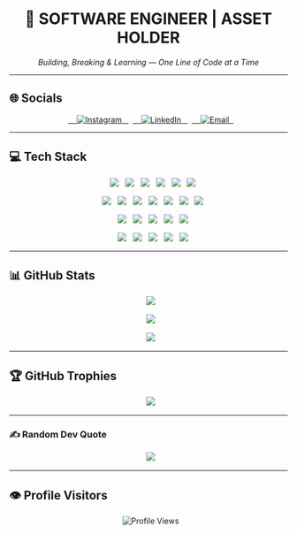 <h1 align="center">🚀 SOFTWARE ENGINEER | ASSET HOLDER</h1>
<p align="center"><i>Building, Breaking & Learning — One Line of Code at a Time</i></p>

---

## 🌐 Socials
<p align="center">
  <a href="https://instagram.com/krishna_l_u_268021040am">
    <img src="https://img.shields.io/badge/Instagram-%23E4405F.svg?logo=Instagram&logoColor=white" alt="Instagram"/>
  </a>
  <a href="https://linkedin.com/in/www.linkedin.com/in/krishnalu">
    <img src="https://img.shields.io/badge/LinkedIn-%230077B5.svg?logo=linkedin&logoColor=white" alt="LinkedIn"/>
  </a>
  <a href="mailto:krishnaumarani196@gmail.com">
    <img src="https://img.shields.io/badge/Email-D14836?logo=gmail&logoColor=white" alt="Email"/>
  </a>
</p>

---

## 💻 Tech Stack
<p align="center">
  <!-- Programming Languages -->
  <img src="https://img.shields.io/badge/Java-%23ED8B00.svg?style=flat&logo=openjdk&logoColor=white" />
  <img src="https://img.shields.io/badge/C-%2300599C.svg?style=flat&logo=c&logoColor=white" />
  <img src="https://img.shields.io/badge/Python-3670A0?style=flat&logo=python&logoColor=ffdd54" />
  <img src="https://img.shields.io/badge/JavaScript-%23323330.svg?style=flat&logo=javascript&logoColor=%23F7DF1E" />
  <img src="https://img.shields.io/badge/Dart-%230175C2.svg?style=flat&logo=dart&logoColor=white" />
  <img src="https://img.shields.io/badge/Rust-%23000000.svg?style=flat&logo=rust&logoColor=white" />
</p>

<p align="center">
  <!-- Frameworks & Libraries -->
  <img src="https://img.shields.io/badge/Flutter-%2302569B.svg?style=flat&logo=Flutter&logoColor=white" />
  <img src="https://img.shields.io/badge/React-%2320232a.svg?style=flat&logo=react&logoColor=%2361DAFB" />
  <img src="https://img.shields.io/badge/Django-%23092E20.svg?style=flat&logo=django&logoColor=white" />
  <img src="https://img.shields.io/badge/Express.js-%23404d59.svg?style=flat&logo=express&logoColor=%2361DAFB" />
  <img src="https://img.shields.io/badge/FastAPI-005571?style=flat&logo=fastapi" />
  <img src="https://img.shields.io/badge/Flask-%23000.svg?style=flat&logo=flask&logoColor=white" />
  <img src="https://img.shields.io/badge/Bootstrap-%238511FA.svg?style=flat&logo=bootstrap&logoColor=white" />
</p>

<p align="center">
  <!-- Cloud & DevOps -->
  <img src="https://img.shields.io/badge/AWS-%23FF9900.svg?style=flat&logo=amazon-aws&logoColor=white" />
  <img src="https://img.shields.io/badge/GoogleCloud-%234285F4.svg?style=flat&logo=google-cloud&logoColor=white" />
  <img src="https://img.shields.io/badge/Azure-%230072C6.svg?style=flat&logo=microsoftazure&logoColor=white" />
  <img src="https://img.shields.io/badge/Render-%46E3B7.svg?style=flat&logo=render&logoColor=white" />
  <img src="https://img.shields.io/badge/Netlify-%23000000.svg?style=flat&logo=netlify&logoColor=#00C7B7" />
</p>

<p align="center">
  <!-- Databases -->
  <img src="https://img.shields.io/badge/MySQL-4479A1.svg?style=flat&logo=mysql&logoColor=white" />
  <img src="https://img.shields.io/badge/MongoDB-%234ea94b.svg?style=flat&logo=mongodb&logoColor=white" />
  <img src="https://img.shields.io/badge/Redis-%23DD0031.svg?style=flat&logo=redis&logoColor=white" />
  <img src="https://img.shields.io/badge/Neo4j-008CC1?style=flat&logo=neo4j&logoColor=white" />
  <img src="https://img.shields.io/badge/Couchbase-EA2328?style=flat&logo=couchbase&logoColor=white" />
</p>

---

## 📊 GitHub Stats
<p align="center">
  <img src="https://github-readme-stats.vercel.app/api?username=krishnaumarani1066&theme=vue&hide_border=false&include_all_commits=false&count_private=false" />
</p>
<p align="center">
  <img src="https://nirzak-streak-stats.vercel.app/?user=krishnaumarani1066&theme=vue&hide_border=false" />
</p>
<p align="center">
  <img src="https://github-readme-stats.vercel.app/api/top-langs/?username=krishnaumarani1066&theme=vue&hide_border=false&include_all_commits=false&count_private=false&layout=compact" />
</p>

---

## 🏆 GitHub Trophies
<p align="center">
  <img src="https://github-profile-trophy.vercel.app/?username=krishnaumarani1066&theme=radical&no-frame=false&no-bg=true&margin-w=4" />
</p>

---

### ✍️ Random Dev Quote
<p align="center">
  <img src="https://quotes-github-readme.vercel.app/api?type=vertical&theme=radical" />
</p>

---

## 👁️ Profile Visitors
<p align="center">
  <img src="https://komarev.com/ghpvc/?username=krishnaumarani1066&style=flat-square&color=blue" alt="Profile Views" />
</p>   

